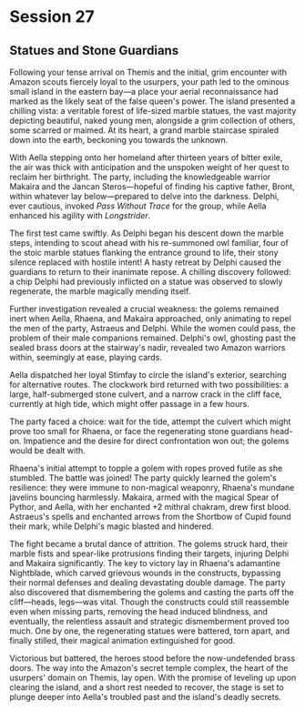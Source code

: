 # Session 27

## Statues and Stone Guardians

Following your tense arrival on Themis and the initial, grim encounter with Amazon scouts fiercely loyal to the usurpers, your path led to the ominous small island in the eastern bay—a place your aerial reconnaissance had marked as the likely seat of the false queen's power. The island presented a chilling vista: a veritable forest of life-sized marble statues, the vast majority depicting beautiful, naked young men, alongside a grim collection of others, some scarred or maimed. At its heart, a grand marble staircase spiraled down into the earth, beckoning you towards the unknown.

With Aella stepping onto her homeland after thirteen years of bitter exile, the air was thick with anticipation and the unspoken weight of her quest to reclaim her birthright. The party, including the knowledgeable warrior Makaira and the Jancan Steros—hopeful of finding his captive father, Bront, within whatever lay below—prepared to delve into the darkness. Delphi, ever cautious, invoked *Pass Without Trace* for the group, while Aella enhanced his agility with *Longstrider*.

The first test came swiftly. As Delphi began his descent down the marble steps, intending to scout ahead with his re-summoned owl familiar, four of the stoic marble statues flanking the entrance ground to life, their stony silence replaced with hostile intent\! A hasty retreat by Delphi caused the guardians to return to their inanimate repose. A chilling discovery followed: a chip Delphi had previously inflicted on a statue was observed to slowly regenerate, the marble magically mending itself.

Further investigation revealed a crucial weakness: the golems remained inert when Aella, Rhaena, and Makaira approached, only animating to repel the men of the party, Astraeus and Delphi. While the women could pass, the problem of their male companions remained. Delphi's owl, ghosting past the sealed brass doors at the stairway's nadir, revealed two Amazon warriors within, seemingly at ease, playing cards.

Aella dispatched her loyal Stimfay to circle the island's exterior, searching for alternative routes. The clockwork bird returned with two possibilities: a large, half-submerged stone culvert, and a narrow crack in the cliff face, currently at high tide, which might offer passage in a few hours.

The party faced a choice: wait for the tide, attempt the culvert which might prove too small for Rhaena, or face the regenerating stone guardians head-on. Impatience and the desire for direct confrontation won out; the golems would be dealt with.

Rhaena's initial attempt to topple a golem with ropes proved futile as she stumbled. The battle was joined\! The party quickly learned the golem's resilience: they were immune to non-magical weaponry, Rhaena's mundane javelins bouncing harmlessly. Makaira, armed with the magical Spear of Pythor, and Aella, with her enchanted \+2 mithral chakram, drew first blood. Astraeus's spells and enchanted arrows from the Shortbow of Cupid found their mark, while Delphi's magic blasted and hindered.

The fight became a brutal dance of attrition. The golems struck hard, their marble fists and spear-like protrusions finding their targets, injuring Delphi and Makaira significantly. The key to victory lay in Rhaena's adamantine Nightblade, which carved grievous wounds in the constructs, bypassing their normal defenses and dealing devastating double damage. The party also discovered that dismembering the golems and casting the parts off the cliff—heads, legs—was vital. Though the constructs could still reassemble even when missing parts, removing the head induced blindness, and eventually, the relentless assault and strategic dismemberment proved too much. One by one, the regenerating statues were battered, torn apart, and finally stilled, their magical animation extinguished for good.

Victorious but battered, the heroes stood before the now-undefended brass doors. The way into the Amazon's secret temple complex, the heart of the usurpers' domain on Themis, lay open. With the promise of leveling up upon clearing the island, and a short rest needed to recover, the stage is set to plunge deeper into Aella's troubled past and the island's deadly secrets.
